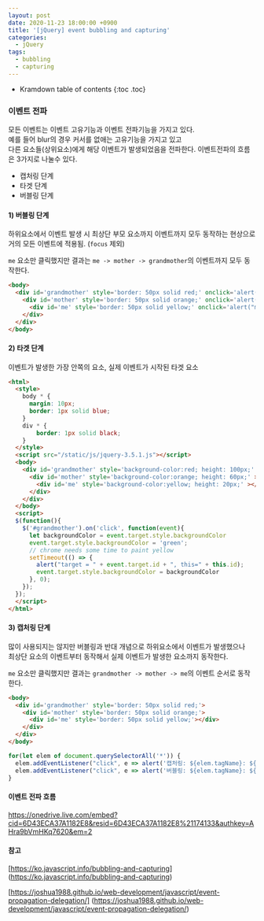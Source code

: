 ```yaml
---
layout: post
date: 2020-11-23 18:00:00 +0900
title: '[jQuery] event bubbling and capturing'
categories:
  - jQuery
tags:
  - bubbling
  - capturing
---
```


* Kramdown table of contents
{:toc .toc}

### 이벤트 전파

모든 이벤트는 이벤트 고유기능과 이벤트 전파기능을 가지고 있다.  
예를 들어 blur의 경우 커서를 없애는 고유기능을 가지고 있고  
다른 요소들(상위요소)에게 해당 이벤트가 발생되었음을 전파한다.
이벤트전파의 흐름은 3가지로 나눌수 있다.
 - 캡처링 단계
 - 타겟 단계
 - 버블링 단계


#### 1) 버블링 단계

하위요소에서 이벤트 발생 시 최상단 부모 요소까지 이벤트까지 모두 동작하는 현상으로  
거의 모든 이벤트에 적용됨. (`focus` 제외)

`me` 요소만 클릭했지만 결과는 `me -> mother -> grandmother`의 이벤트까지 모두 동작한다.

```html
<body>
  <div id='grandmother' style='border: 50px solid red;' onclick='alert("grandmother")'>
    <div id='mother' style='border: 50px solid orange;' onclick='alert("mother")'>
      <div id='me' style='border: 50px solid yellow;' onclick='alert("me")'></div>
    </div>
  </div>
</body>
```

#### 2) 타겟 단계

이벤트가 발생한 가장 안쪽의 요소, 실제 이벤트가 시작된 타겟 요소

```HTML
<html>
  <style>
    body * {
      margin: 10px;
      border: 1px solid blue;
    }
    div * {
    	border: 1px solid black;
    }
  </style>
  <script src="/static/js/jquery-3.5.1.js"></script>
  <body>
    <div id='grandmother' style='background-color:red; height: 100px;' >
      <div id='mother' style='background-color:orange; height: 60px;' >
        <div id='me' style='background-color:yellow; height: 20px;' ></div>
      </div>
    </div>
  </body>
  <script>
  $(function(){
    $('#grandmother').on('click', function(event){
  	  let backgroundColor = event.target.style.backgroundColor
  	  event.target.style.backgroundColor = 'green';
      // chrome needs some time to paint yellow
      setTimeout(() => {
  	    alert("target = " + event.target.id + ", this=" + this.id);
  	    event.target.style.backgroundColor = backgroundColor
      }, 0);
    });
  });
  </script>
</html>
```

#### 3) 캡처링 단계
많이 사용되지는 않지만 버블링과 반대 개념으로 하위요소에서 이벤트가 발생했으나  
최상단 요소의 이벤트부터 동작해서 실제 이벤트가 발생한 요소까지 동작한다.

`me` 요소만 클릭했지만 결과는 `grandmother -> mother -> me`의 이벤트 순서로 동작한다.


```html
<body>
  <div id='grandmother' style='border: 50px solid red;'>
    <div id='mother' style='border: 50px solid orange;'>
      <div id='me' style='border: 50px solid yellow;'></div>
    </div>
  </div>
</body>
```
```javascript
for(let elem of document.querySelectorAll('*')) {
  elem.addEventListener("click", e => alert('캡처링: ${elem.tagName}: ${elem.id}'), true);
  elem.addEventListener("click", e => alert('버블링: ${elem.tagName}: ${elem.id}'));
}
```

#### 이벤트 전파 흐름
https://onedrive.live.com/embed?cid=6D43ECA37A1182E8&resid=6D43ECA37A1182E8%21174133&authkey=AHra9bVmHKq7620&em=2

#### 참고
[https://ko.javascript.info/bubbling-and-capturing] (https://ko.javascript.info/bubbling-and-capturing)

[https://joshua1988.github.io/web-development/javascript/event-propagation-delegation/] (https://joshua1988.github.io/web-development/javascript/event-propagation-delegation/)
